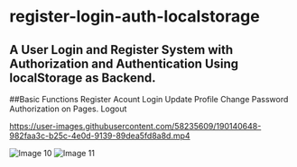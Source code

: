 # register-login-auth-localstorage
## A User Login and Register System with Authorization and Authentication Using localStorage as Backend.

##Basic Functions
Register Acount
Login
Update Profile
Change Password
Authorization on Pages.
Logout 



https://user-images.githubusercontent.com/58235609/190140648-982faa3c-b25c-4e0d-9139-89dea5fd8a8d.mp4





![Image 10](https://user-images.githubusercontent.com/58235609/190137719-5e2b2975-b35a-41fe-840d-d411e072fa66.png)
![Image 11](https://user-images.githubusercontent.com/58235609/190137730-5b8819e5-2d18-4eb2-ae93-4bf52c99c66e.png)
